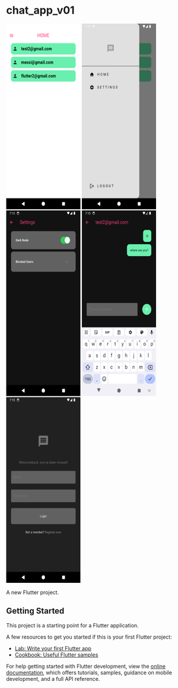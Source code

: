 # chat_app_v01

<img src="screenshots/scr01.png" width="200" height="500">   <img src="screenshots/scr02.png" width="200" height="500">   <img src="screenshots/scr03.png" width="200" height="500">   <img src="screenshots/scr04.png" width="200" height="500">   <img src="screenshots/scr05.png" width="200" height="500">  
 

A new Flutter project.

## Getting Started

This project is a starting point for a Flutter application.

A few resources to get you started if this is your first Flutter project:

- [Lab: Write your first Flutter app](https://docs.flutter.dev/get-started/codelab)
- [Cookbook: Useful Flutter samples](https://docs.flutter.dev/cookbook)

For help getting started with Flutter development, view the
[online documentation](https://docs.flutter.dev/), which offers tutorials,
samples, guidance on mobile development, and a full API reference.
